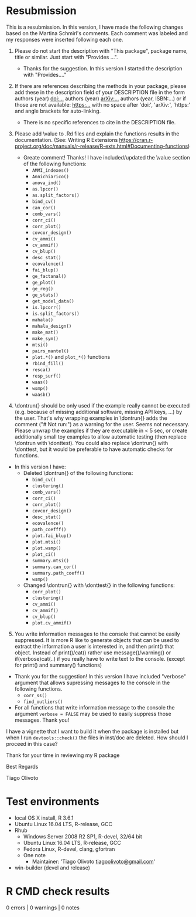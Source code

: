 # Resubmission
This is a resubmission. In this version, I have made the following changes based on the Martina Schmirl's comments. Each comment was labeled and my responses were inserted following each one.

1. Please do not start the description with "This package", package name, title or similar. Just start with "Provides ...".
   * Thanks for the suggestion. In this version I started the description with "Provides...."

2. If there are references describing the methods in your package, please add these in the description field of your DESCRIPTION file in the form authors (year) <doi:...> authors (year) <arXiv:...> authors (year, ISBN:...) or if those are not available: <https:...> with no space after 'doi:', 'arXiv:', 'https:' and angle brackets for auto-linking.
   * There is no specific references to cite in the DESCRIPTION file.
   
3. Please add \\value to .Rd files and explain the functions results in the documentation. (See: Writing R Extensions
<https://cran.r-project.org/doc/manuals/r-release/R-exts.html#Documenting-functions>)
   * Greate comment! Thanks! I have included/updated the \\value section of the following functions:
      * `AMMI_indexes()`
      * `Annichiarico()`
      * `anova_ind()`
      * `as.lpcor()`
      * `as.split_factors()`
      * `bind_cv()`
      * `can_cor()`
      * `comb_vars()`
      * `corr_ci()`
      * `corr_plot()`
      * `covcor_design()`
      * `cv_ammi()`
      * `cv_ammif()`
      * `cv_blup()`
      * `desc_stat()`
      * `ecovalence()`
      * `fai_blup()`
      * `ge_factanal()`
      * `ge_plot()`
      * `ge_reg()`
      * `ge_stats()`
      * `get_model_data()`
      * `is.lpcorr()`
      * `is.split_factors()`
      * `mahala()`
      * `mahala_design()`
      * `make_mat()`
      * `make_sym()`
      * `mtsi()`
      * `pairs_mantel()`
      * `plot.*()` and `plot_*()` functions
      * `rbind_fill()`
      * `resca()`
      * `resp_surf()` 
      * `waas()`
      * `wsmp()`
      * `waasb()`
      
4. \\dontrun{} should be only used if the example really cannot be executed (e.g. because of missing additional software, missing API keys, ...) by the user. That's why wrapping examples in \\dontrun{} adds the comment ("# Not run:") as a warning for the user. Seems not necessary. Please unwrap the examples if they are executable in < 5 sec, or create additionally small toy examples to allow automatic testing (then replace \\dontrun with \\donttest). You could also replace \\dontrun{} with \\donttest, but it would be preferable to have automatic checks for functions.

* In this version I have:
   * Deleted \\dontrun{} of the following functions:
      * `bind_cv()`
      * `clustering()`
      * `comb_vars()`
      * `corr_ci()`
      * `corr_plot()`
      * `covcor_design()`
      * `desc_stat()`
      * `ecovalence()`
      * `path_coefff()`
      * `plot.fai_blup()`
      * `plot.mtsi()`
      * `plot.wsmp()`
      * `plot_ci()`
      * `summary.mtsi()`
      * `summary.can_cor()`
      * `summary.path_coeff()`
      * `wsmp()`
   * Changed \\dontrun{} with \\donttest{} in the following functions:
      * `corr_plot()`
      * `clustering()`
      * `cv_ammi()`
      * `cv_ammif()`
      * `cv_blup()`
      * `plot.cv_ammif()`
      

5. You write information messages to the console that cannot be easily suppressed. It is more R like to generate objects that can be used to extract the information a user is interested in, and then print() that object. Instead of print()/cat() rather use message()/warning()  or if(verbose)cat(..) if you really have to write text to the console. (except for print() and summary() functions)

* Thank you for the suggestion! In this version I have included "verbose" argument that allows supressing messages to the console in the following functions.
   * `corr_ss()`
   * `find_outliers()`
* For all functions that write information message to the console the argument `verbose = FALSE` may be used to easily suppress those messages. Thank you!

I have a vignette that I want to build it when the package is installed but when I run `devtools::check()` the files in inst/doc are deleted. How should I proceed in this case?

Thank for your time in reviewing my R package

Best Regards

Tiago Olivoto

# Test environments

- local OS X install, R 3.6.1
- Ubuntu Linux 16.04 LTS, R-release, GCC
- Rhub
   - Windows Server 2008 R2 SP1, R-devel, 32/64 bit
   - Ubuntu Linux 16.04 LTS, R-release, GCC
   - Fedora Linux, R-devel, clang, gfortran
   - One note
      - Maintainer: 'Tiago Olivoto <tiagoolivoto@gmail.com>'
- win-builder (devel and release)

# R CMD check results
0 errors | 0 warnings | 0 notes
